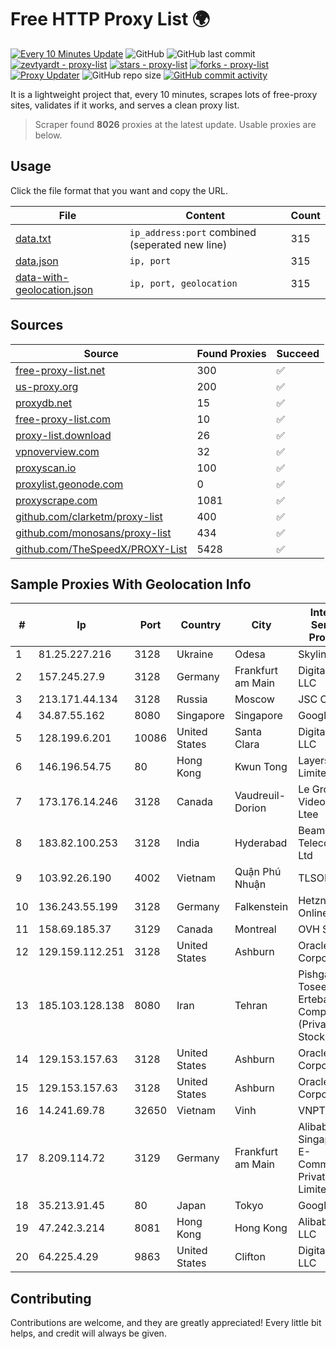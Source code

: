 
# Free HTTP Proxy List 🌍

[![Every 10 Minutes Update](https://github.com/mertguvencli/http-proxy-list/actions/workflows/main.yml/badge.svg?branch=main)](https://github.com/mertguvencli/http-proxy-list/actions/workflows/main.yml)
![GitHub](https://img.shields.io/github/license/mertguvencli/http-proxy-list)
![GitHub last commit](https://img.shields.io/github/last-commit/mertguvencli/http-proxy-list)
[![zevtyardt - proxy-list](https://img.shields.io/static/v1?label=zevtyardt&message=proxy-list&color=blue&logo=github)](https://github.com/zevtyardt/proxy-list "Go to GitHub repo")
[![stars - proxy-list](https://img.shields.io/github/stars/zevtyardt/proxy-list?style=social)](https://github.com/zevtyardt/proxy-list)
[![forks - proxy-list](https://img.shields.io/github/forks/zevtyardt/proxy-list?style=social)](https://github.com/zevtyardt/proxy-list)
[![Proxy Updater](https://github.com/zevtyardt/proxy-list/workflows/Proxy%20Updater/badge.svg)](https://github.com/zevtyardt/proxy-list/actions?query=workflow:"Proxy+Updater")
![GitHub repo size](https://img.shields.io/github/repo-size/zevtyardt/proxy-list)
[![GitHub commit activity](https://img.shields.io/github/commit-activity/m/zevtyardt/proxy-list?logo=commits)](https://github.com/zevtyardt/proxy-list/commits/main)

It is a lightweight project that, every 10 minutes, scrapes lots of free-proxy sites, validates if it works, and serves a clean proxy list.

> Scraper found **8026** proxies at the latest update. Usable proxies are below.

## Usage

Click the file format that you want and copy the URL.

|File|Content|Count|
|----|-------|-----|
|[data.txt](https://raw.githubusercontent.com/mertguvencli/http-proxy-list/main/proxy-list/data.txt)|`ip_address:port` combined (seperated new line)|315|
|[data.json](https://raw.githubusercontent.com/mertguvencli/http-proxy-list/main/proxy-list/data.json)|`ip, port`|315|
|[data-with-geolocation.json](https://raw.githubusercontent.com/mertguvencli/http-proxy-list/main/proxy-list/data-with-geolocation.json)|`ip, port, geolocation`|315|

## Sources

|Source|Found Proxies|Succeed|
|------|-------------|-------|
|[free-proxy-list.net](https://free-proxy-list.net)|300|✅|
|[us-proxy.org](https://www.us-proxy.org)|200|✅|
|[proxydb.net](http://proxydb.net)|15|✅|
|[free-proxy-list.com](https://free-proxy-list.com/?page=&port=&type%5B%5D=http&type%5B%5D=https&up_time=0&search=Search)|10|✅|
|[proxy-list.download](https://www.proxy-list.download/HTTP)|26|✅|
|[vpnoverview.com](https://vpnoverview.com/privacy/anonymous-browsing/free-proxy-servers)|32|✅|
|[proxyscan.io](https://www.proxyscan.io)|100|✅|
|[proxylist.geonode.com](https://proxylist.geonode.com/api/proxy-list?limit=300&page=1&sort_by=lastChecked&sort_type=desc&protocols=http,https)|0|✅|
|[proxyscrape.com](https://api.proxyscrape.com/v2/?request=displayproxies&protocol=http&timeout=10000&country=all&ssl=all&anonymity=all)|1081|✅|
|[github.com/clarketm/proxy-list](https://raw.githubusercontent.com/clarketm/proxy-list/master/proxy-list-raw.txt)|400|✅|
|[github.com/monosans/proxy-list](https://raw.githubusercontent.com/monosans/proxy-list/main/proxies/http.txt)|434|✅|
|[github.com/TheSpeedX/PROXY-List](https://raw.githubusercontent.com/TheSpeedX/PROXY-List/master/http.txt)|5428|✅|


## Sample Proxies With Geolocation Info

|#|Ip|Port|Country|City|Internet Service Provider|
|-|--|----|-------|----|-------------------------|
|1|81.25.227.216|3128|Ukraine|Odesa|Skyline ISP|
|2|157.245.27.9|3128|Germany|Frankfurt am Main|DigitalOcean, LLC|
|3|213.171.44.134|3128|Russia|Moscow|JSC Comcor|
|4|34.87.55.162|8080|Singapore|Singapore|Google LLC|
|5|128.199.6.201|10086|United States|Santa Clara|DigitalOcean, LLC|
|6|146.196.54.75|80|Hong Kong|Kwun Tong|Layerstack Limited|
|7|173.176.14.246|3128|Canada|Vaudreuil-Dorion|Le Groupe Videotron Ltee|
|8|183.82.100.253|3128|India|Hyderabad|Beam Telecom Pvt Ltd|
|9|103.92.26.190|4002|Vietnam|Quận Phú Nhuận|TLSOFT|
|10|136.243.55.199|3128|Germany|Falkenstein|Hetzner Online GmbH|
|11|158.69.185.37|3129|Canada|Montreal|OVH SAS|
|12|129.159.112.251|3128|United States|Ashburn|Oracle Corporation|
|13|185.103.128.138|8080|Iran|Tehran|Pishgaman Toseeh Ertebatat Company (Private Joint Stock)|
|14|129.153.157.63|3128|United States|Ashburn|Oracle Corporation|
|15|129.153.157.63|3128|United States|Ashburn|Oracle Corporation|
|16|14.241.69.78|32650|Vietnam|Vinh|VNPT|
|17|8.209.114.72|3129|Germany|Frankfurt am Main|Alibaba.com Singapore E-Commerce Private Limited|
|18|35.213.91.45|80|Japan|Tokyo|Google LLC|
|19|47.242.3.214|8081|Hong Kong|Hong Kong|Alibaba.com LLC|
|20|64.225.4.29|9863|United States|Clifton|DigitalOcean, LLC|



## Contributing

Contributions are welcome, and they are greatly appreciated! Every
little bit helps, and credit will always be given.

